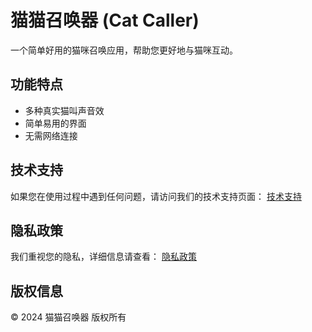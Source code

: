 # 猫猫召唤器 (Cat Caller)

一个简单好用的猫咪召唤应用，帮助您更好地与猫咪互动。

## 功能特点

- 多种真实猫叫声音效
- 简单易用的界面
- 无需网络连接

## 技术支持

如果您在使用过程中遇到任何问题，请访问我们的技术支持页面：
[技术支持](https://AYIGUGU0.github.io/CatCaller/)

## 隐私政策

我们重视您的隐私，详细信息请查看：
[隐私政策](https://AYIGUGU0.github.io/CatCaller/privacy.html)

## 版权信息

© 2024 猫猫召唤器 版权所有 